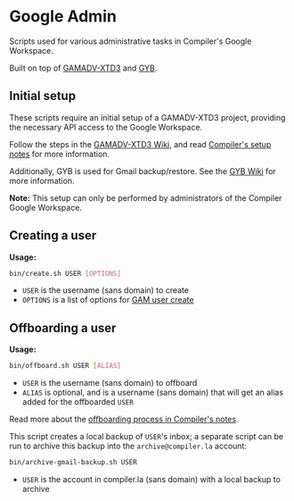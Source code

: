 # Google Admin

Scripts used for various administrative tasks in Compiler's Google Workspace.

Built on top of [GAMADV-XTD3](https://github.com/taers232c/GAMADV-XTD3) and [GYB](https://github.com/GAM-team/got-your-back).

## Initial setup

These scripts require an initial setup of a GAMADV-XTD3 project, providing the necessary API access to the Google Workspace.

Follow the steps in the [GAMADV-XTD3 Wiki](https://github.com/taers232c/GAMADV-XTD3/wiki/#requirements), and read
[Compiler's setup notes](https://docs.google.com/document/d/1UEwQzJZyJEkRs3PRwOi0-KXwBFne70am4Nk9-_qYItE/edit#heading=h.gbmx14gcpp2a)
for more information.

Additionally, GYB is used for Gmail backup/restore. See the [GYB Wiki](https://github.com/GAM-team/got-your-back/wiki)
for more information.

**Note:** This setup can only be performed by administrators of the Compiler Google Workspace.

## Creating a user

**Usage:**

```bash
bin/create.sh USER [OPTIONS]
```

* `USER` is the username (sans domain) to create
* `OPTIONS` is a list of options for [GAM user create](https://github.com/taers232c/GAMADV-XTD3/wiki/Users#create-a-user)

## Offboarding a user

**Usage:**

```bash
bin/offboard.sh USER [ALIAS]
```

* `USER` is the username (sans domain) to offboard
* `ALIAS` is optional, and is a username (sans domain) that will get an alias
   added for the offboarded `USER`

Read more about the [offboarding process in Compiler's notes](https://docs.google.com/document/d/1UEwQzJZyJEkRs3PRwOi0-KXwBFne70am4Nk9-_qYItE/edit#heading=h.liqi1hwxykhs).

This script creates a local backup of `USER`'s inbox; a separate script can be run to archive this backup into the `archive@compiler.la` account:

```bash
bin/archive-gmail-backup.sh USER
```

* `USER` is the account in compiler.la (sans domain) with a local backup to archive
